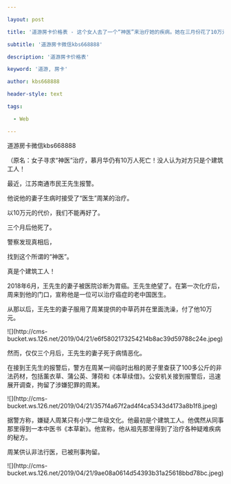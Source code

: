 ---
layout: post
title: '道游房卡价格表 - 这个女人去了一个“神医”来治疗她的疾病。她在三月份花了10万元，然后作为一名建筑工人去世。'
subtitle: '道游房卡微信kbs668888'
description: '道游房卡价格表'
keyword: '道游, 房卡'
author: kbs668888
header-style: text
tags:
  - Web
---
道游房卡微信kbs668888

（原名：女子寻求“神医”治疗，慕月华仍有10万人死亡！没人认为对方只是个建筑工人！

最近，江苏南通市民王先生报警。

他说他的妻子生病时接受了“医生”周某的治疗。

以10万元的代价，我们不能再好了。

三个月后他死了。

警察发现真相后，

找到这个所谓的“神医”。

真是个建筑工人！

2018年6月，王先生的妻子被医院诊断为胃癌。王先生绝望了。在第一次化疗后，周来到他的门口，宣称他是一位可以治疗癌症的老中国医生。

从那以后，王先生的妻子服用了周某提供的中草药并在里面洗澡，付了他10万元。

![](http://cms-
bucket.ws.126.net/2019/04/21/e6f5802173254214b8ac39d59788c24e.jpeg)

然而，仅仅三个月后，王先生的妻子死于病情恶化。

在接到王先生的报警后，警方在周某一间临时出租的房子里查获了100多公斤的非法药材，包括薰衣草、蒲公英、薄荷和《本草续借》。公安机关接到报警后，迅速展开调查，拘留了涉嫌犯罪的周某。

![](http://cms-
bucket.ws.126.net/2019/04/21/357f4a67f2ad4f4ca5343d4173a8b1f8.jpeg)

据警方称，嫌疑人周某只有小学二年级文化。他最初是个建筑工人。他偶然从同事那里得到一本中医书《本草新》。他宣称，他从祖先那里得到了治疗各种疑难疾病的秘方。

周某供认非法行医，已被刑事拘留。

![](http://cms-
bucket.ws.126.net/2019/04/21/9ae08a0614d54393b31a25618bbd78bc.jpeg)

